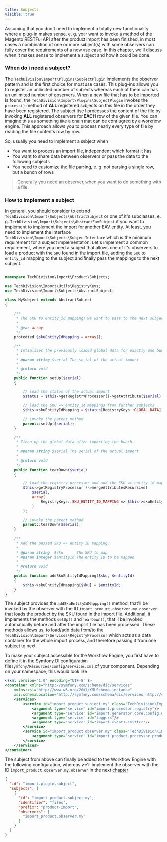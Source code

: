 ```yaml
---
title: Subjects
visible: true
---
```


Assuming that you don't need to implement a totally new functionality where a plug-in makes sense, e. g. your want to invoke a method of the Magento RESTFul API after the product import has been finished, in most cases a combination of one or more subject(s) with some observers can fully cover the requirements of a new use case. In this chapter, we'll discuss when it makes sense to implement a subject and how it could be done.

### When do i need a subject?

The `TechDivision\Import\Plugins\SubjectPlugin` implements the observer pattern and is the first choice for most use cases. This plug-ins allows you to register an unlimited number of subjects whereas each of them can has an unlimited number of observers. When a new file that has to be imported is found, the `TechDivision\Import\Plugins\SubjectPlugin` invokes the `process()` method of **ALL** registered subjects on this file in the order they have been registered. The subject itself processes the content of the file by invoking **ALL** registered observers for **EACH** row of the given file. You can imagine this as something like a chain that can be confiugred by a workflow engine. This approach allows you to process nearly every type of file by reading the file contents row by row.

So, usually you need to implement a subject when

* You want to process an import file, independent which format it has
* You want to share data between observers or pass the data to the following subjects
* You need to customize the file parsing, e. g. not parsing a single row, but a bunch of rows

> Generally you need an observer, when you want to do something with a file.

### How to implement a subject

In general, you should consider to extend `TechDivision\Import\Subjects\AbstractSubject` or one of it's subclasses, e. g. `TechDivision\Import\Subjects\AbstractEavSubject` if you want to implement to implement the import for another EAV entity. At least, you need to implement the interface `TechDivision\Import\Subjects\SubjectInterface` which is the minimum requirement for a subject implementation. Let's implement a common requirement, where you need a subject that allows one of it's observers to load a product with the `SKU` found in the import file, adding the `SKU` to `entity_id` mapping to the subject and finally pass the mappings to the next subject.

```php

namespace TechDivision\Import\Product\Subjects;

use TechDivision\Import\Utils\RegistryKeys;
use TechDivision\Import\Subjects\AbstractSubject;

class MySubject extends AbstractSubject
{
    
    /**
     * The SKU to entity_id mappings we want to pass to the next subject.
     * 
     * @var array
     */
    protedted $skuEntityIdMapping = array();

    /**
     * Intializes the previously loaded global data for exactly one bunch.
     *
     * @param string $serial The serial of the actual import
     *
     * @return void
     */
    public function setUp($serial)
    {

        // load the status of the actual import
        $status = $this->getRegistryProcessor()->getAttribute($serial);

        // load the SKU => entity_id mappings from further subjects
        $this->skuEntityIdMapping = $status[RegistryKeys::GLOBAL_DATA][RegistryKeys::SKU_ENTITY_ID_MAPPING];

        // invoke the parent method
        parent::setUp($serial);
    }

    /**
     * Clean up the global data after importing the bunch.
     *
     * @param string $serial The serial of the actual import
     *
     * @return void
     */
    public function tearDown($serial)
    {

        // load the registry processor and add the SKU => entity_id mappings
        $this->getRegistryProcessor()->mergeAttributesRecursive(
            $serial,
            array(
                RegistryKeys::SKU_ENTITY_ID_MAPPING => $this->skuEntityIdMapping
            )
        );

        // invoke the parent method
        parent::tearDown($serial);
    }
    
    /**
     * Add the passed SKU => entity ID mapping.
     *
     * @param string  $sku      The SKU to map
     * @param integer $entityId The entity ID to be mapped
     *
     * @return void
     */
    public function addSkuEntityIdMapping($sku, $entityId)
    {
        $this->skuEntityIdMapping[$sku] = $entityId;
    }
}
```

The subject provides the `addSkuEntityIdMappping()` method, that'll be invoked by the observer with the ID `import_product.observer.my.observer` that loads the product by the SKU found in the import file. Additional, it implements the methods `setUp()` and `tearDown()`, that'll be invoked automatically before and after the import file has been processed. These methods allows us, to load/add data from/to the `TechDivision\Import\Services\RegistryProcessor` which acts as a data container for the whole import process, and therefore passing it from one subject to next.

To make your subject accessible for the Workflow Engine, you first have to define it in the Symfony DI configuration file`symfony/Resources/config/services.xml` of your component. Depending on your namespace, this would look like

```xml
<?xml version="1.0" encoding="UTF-8" ?>
<container xmlns="http://symfony.com/schema/dic/services"
    xmlns:xsi="http://www.w3.org/2001/XMLSchema-instance"
    xsi:schemaLocation="http://symfony.com/schema/dic/services http://symfony.com/schema/dic/services/services-1.0.xsd">
    <services>
        <service id="import_product.subject.my" class="TechDivision\Import\Product\Subjects\MySubject" shared="false">
            <argument type="service" id="import.processor.registry"/>
            <argument type="service" id="import.generator.core.config.data.uid"/>
            <argument type="service" id="loggers"/>
            <argument type="service" id="import.events.emitter"/>
        </service>
        <service id="import_product.observer.my" class="TechDivision\Import\Product\Observers\MyObserver">
            <argument type="service" id="import_product.processor.product.bunch"/>
        </service>
    </services>
</container>
```

The subject from above can finally be added to the Workflow Engine with the following configuration, whereas we'll implement the observer with the ID `import_product.observer.my.observer` in the next [chapter](#observers) 

```json
{
  "id": "import.plugin.subject",
  "subjects": [
    {
      "id": "import_product.subject.my",
      "identifier": "files",
      "prefix": "product-import",
      "observers": [
        "import_product.observer.my"
      ]
    }
  ]
}
```